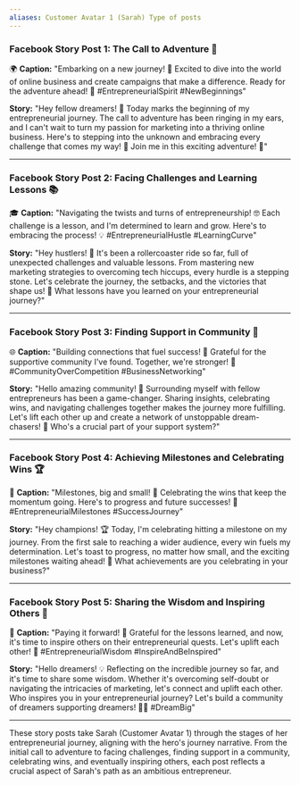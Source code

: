 ```yaml
---
aliases: Customer Avatar 1 (Sarah) Type of posts
---
```

### **Facebook Story Post 1: The Call to Adventure 🌟**

🌍 **Caption:** "Embarking on a new journey! 💼 Excited to dive into the world of online business and create campaigns that make a difference. Ready for the adventure ahead! 💪 #EntrepreneurialSpirit #NewBeginnings"

**Story:** "Hey fellow dreamers! 👋 Today marks the beginning of my entrepreneurial journey. The call to adventure has been ringing in my ears, and I can't wait to turn my passion for marketing into a thriving online business. Here's to stepping into the unknown and embracing every challenge that comes my way! 🚀 Join me in this exciting adventure! 🌟"

---

### **Facebook Story Post 2: Facing Challenges and Learning Lessons 📚**

🎓 **Caption:** "Navigating the twists and turns of entrepreneurship! 🤓 Each challenge is a lesson, and I'm determined to learn and grow. Here's to embracing the process! 💡 #EntrepreneurialHustle #LearningCurve"

**Story:** "Hey hustlers! 💼 It's been a rollercoaster ride so far, full of unexpected challenges and valuable lessons. From mastering new marketing strategies to overcoming tech hiccups, every hurdle is a stepping stone. Let's celebrate the journey, the setbacks, and the victories that shape us! 🌈 What lessons have you learned on your entrepreneurial journey?"

---

### **Facebook Story Post 3: Finding Support in Community 🤝**

🌐 **Caption:** "Building connections that fuel success! 🚀 Grateful for the supportive community I've found. Together, we're stronger! 💪 #CommunityOverCompetition #BusinessNetworking"

**Story:** "Hello amazing community! 🌟 Surrounding myself with fellow entrepreneurs has been a game-changer. Sharing insights, celebrating wins, and navigating challenges together makes the journey more fulfilling. Let's lift each other up and create a network of unstoppable dream-chasers! 💼 Who's a crucial part of your support system?"

---

### **Facebook Story Post 4: Achieving Milestones and Celebrating Wins 🏆**

🥂 **Caption:** "Milestones, big and small! 🌟 Celebrating the wins that keep the momentum going. Here's to progress and future successes! 🚀 #EntrepreneurialMilestones #SuccessJourney"

**Story:** "Hey champions! 🏆 Today, I'm celebrating hitting a milestone on my journey. From the first sale to reaching a wider audience, every win fuels my determination. Let's toast to progress, no matter how small, and the exciting milestones waiting ahead! 🥂 What achievements are you celebrating in your business?"

---

### **Facebook Story Post 5: Sharing the Wisdom and Inspiring Others 🌈**

📣 **Caption:** "Paying it forward! 🌈 Grateful for the lessons learned, and now, it's time to inspire others on their entrepreneurial quests. Let's uplift each other! 💬 #EntrepreneurialWisdom #InspireAndBeInspired"

**Story:** "Hello dreamers! 💡 Reflecting on the incredible journey so far, and it's time to share some wisdom. Whether it's overcoming self-doubt or navigating the intricacies of marketing, let's connect and uplift each other. Who inspires you in your entrepreneurial journey? Let's build a community of dreamers supporting dreamers! 🚀💼 #DreamBig"

---

These story posts take Sarah (Customer Avatar 1) through the stages of her entrepreneurial journey, aligning with the hero's journey narrative. From the initial call to adventure to facing challenges, finding support in a community, celebrating wins, and eventually inspiring others, each post reflects a crucial aspect of Sarah's path as an ambitious entrepreneur.